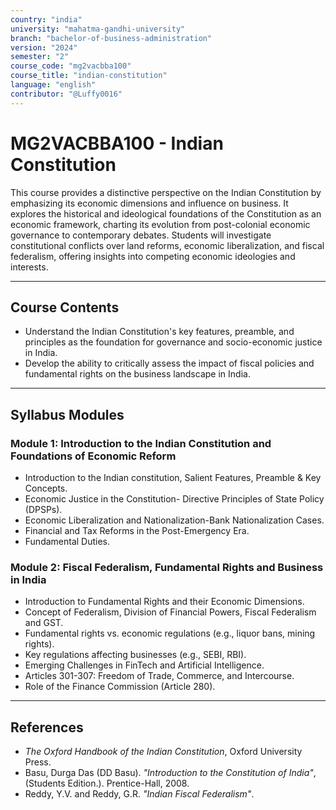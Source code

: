 ```yaml
---
country: "india"
university: "mahatma-gandhi-university"
branch: "bachelor-of-business-administration"
version: "2024"
semester: "2"
course_code: "mg2vacbba100"
course_title: "indian-constitution"
language: "english"
contributor: "@Luffy0016"
---
```

# MG2VACBBA100 - Indian Constitution

This course provides a distinctive perspective on the Indian Constitution by emphasizing its economic dimensions and influence on business. It explores the historical and ideological foundations of the Constitution as an economic framework, charting its evolution from post-colonial economic governance to contemporary debates. Students will investigate constitutional conflicts over land reforms, economic liberalization, and fiscal federalism, offering insights into competing economic ideologies and interests.

---
## Course Contents

* Understand the Indian Constitution's key features, preamble, and principles as the foundation for governance and socio-economic justice in India.
* Develop the ability to critically assess the impact of fiscal policies and fundamental rights on the business landscape in India.

---
## Syllabus Modules

### Module 1: Introduction to the Indian Constitution and Foundations of Economic Reform 
* Introduction to the Indian constitution, Salient Features, Preamble & Key Concepts.
* Economic Justice in the Constitution- Directive Principles of State Policy (DPSPs).
* Economic Liberalization and Nationalization-Bank Nationalization Cases.
* Financial and Tax Reforms in the Post-Emergency Era.
* Fundamental Duties.

### Module 2: Fiscal Federalism, Fundamental Rights and Business in India  
* Introduction to Fundamental Rights and their Economic Dimensions.
* Concept of Federalism, Division of Financial Powers, Fiscal Federalism and GST.
* Fundamental rights vs. economic regulations (e.g., liquor bans, mining rights).
* Key regulations affecting businesses (e.g., SEBI, RBI).
* Emerging Challenges in FinTech and Artificial Intelligence.
* Articles 301-307: Freedom of Trade, Commerce, and Intercourse.
* Role of the Finance Commission (Article 280).

---
## References
* *The Oxford Handbook of the Indian Constitution*, Oxford University Press.
* Basu, Durga Das (DD Basu). *"Introduction to the Constitution of India"*, (Students Edition.). Prentice-Hall, 2008.
* Reddy, Y.V. and Reddy, G.R. *"Indian Fiscal Federalism"*.